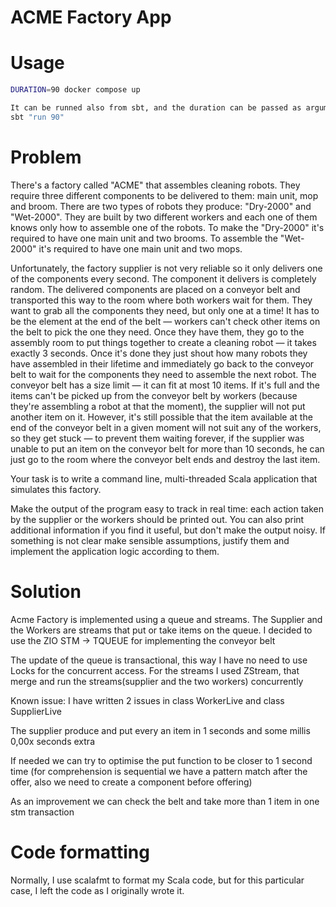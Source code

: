# ACME Factory App

# Usage

```bash
DURATION=90 docker compose up

It can be runned also from sbt, and the duration can be passed as argument
sbt "run 90"
```

# Problem
There's a factory called "ACME" that assembles cleaning robots. They require three different components to be delivered to them: main unit, mop and broom. There are two types of robots they produce: "Dry-2000" and "Wet-2000". They are built by two different workers and each one of them knows only how to assemble one of the robots. To make the "Dry-2000" it's required to have one main unit and two brooms. To assemble the "Wet-2000" it's required to have one main unit and two mops.

Unfortunately, the factory supplier is not very reliable so it only delivers one of the components every second. The component it delivers is completely random. The delivered components are placed on a conveyor belt and transported this way to the room where both workers wait for them. They want to grab all the components they need, but only one at a time! It has to be the element at the end of the belt — workers can't check other items on the belt to pick the one they need. Once they have them, they go to the assembly room to put things together to create a cleaning robot — it takes exactly 3 seconds. Once it's done they just shout how many robots they have assembled in their lifetime and immediately go back to the conveyor belt to wait for the components they need to assemble the next robot. The conveyor belt has a size limit — it can fit at most 10 items. If it's full and the items can't be picked up from the conveyor belt by workers (because they're assembling a robot at that the moment), the supplier will not put another item on it. However, it's still possible that the item available at the end of the conveyor belt in a given moment will not suit any of the workers, so they get stuck — to prevent them waiting forever, if the supplier was unable to put an item on the conveyor belt for more than 10 seconds, he can just go to the room where the conveyor belt ends and destroy the last item.

Your task is to write a command line, multi-threaded Scala application that simulates this factory.

Make the output of the program easy to track in real time: each action taken by the supplier or the workers should be printed out. You can also print additional information if you find it useful, but don't make the output noisy. If something is not clear make sensible assumptions, justify them and implement the application logic according to them.

# Solution
Acme Factory is implemented using a queue and streams. The Supplier and the Workers are streams that
put or take items on the queue. I decided to use the ZIO STM -> TQUEUE for implementing the conveyor belt

The update of the queue is transactional, this way I have no need to use Locks for the concurrent access. 
For the streams I used ZStream, that merge and run the streams(supplier and the two workers) concurrently

Known issue: I have written 2 issues in class WorkerLive and class SupplierLive

The supplier produce and put every an item in 1 seconds and some millis 0,00x seconds extra

If needed we can try to optimise the put function to be closer to 1 second time 
(for comprehension is sequential we have a pattern match after the offer, 
also we need to create a component before offering)

As an improvement we can check the belt and take more than 1 item in one stm transaction


# Code formatting
Normally, I use scalafmt to format my Scala code, but for this particular case, I left the code as I originally wrote it.